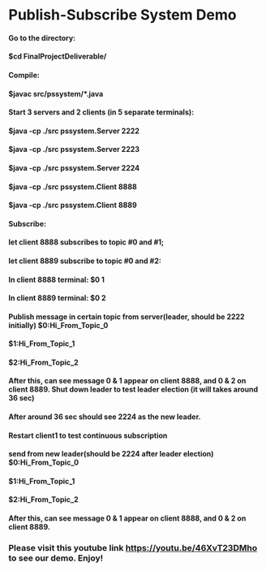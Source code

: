 # Publish-Subscribe System Demo
#### Go to the directory:
#### $cd FinalProjectDeliverable/
#### Compile:
#### $javac src/pssystem/*.java
#### Start 3 servers and 2 clients (in 5 separate terminals):
#### $java -cp ./src pssystem.Server 2222
#### $java -cp ./src pssystem.Server 2223
#### $java -cp ./src pssystem.Server 2224
#### $java -cp ./src pssystem.Client 8888
#### $java -cp ./src pssystem.Client 8889
#### Subscribe:
#### let client 8888 subscribes to topic #0 and #1;
#### let client 8889 subscribe to topic #0 and #2:
#### In client 8888 terminal: $0 1
#### In client 8889 terminal: $0 2
#### Publish message in certain topic from server(leader, should be 2222 initially) $0:Hi_From_Topic_0
#### $1:Hi_From_Topic_1
#### $2:Hi_From_Topic_2
#### After this, can see message 0 & 1 appear on client 8888, and 0 & 2 on client 8889. Shut down leader to test leader election (it will takes around 36 sec)
#### After around 36 sec should see 2224 as the new leader.
#### Restart client1 to test continuous subscription
#### send from new leader(should be 2224 after leader election) $0:Hi_From_Topic_0
#### $1:Hi_From_Topic_1
#### $2:Hi_From_Topic_2
#### After this, can see message 0 & 1 appear on client 8888, and 0 & 2 on client 8889.

### Please visit this youtube link https://youtu.be/46XvT23DMho to see our demo. Enjoy!
